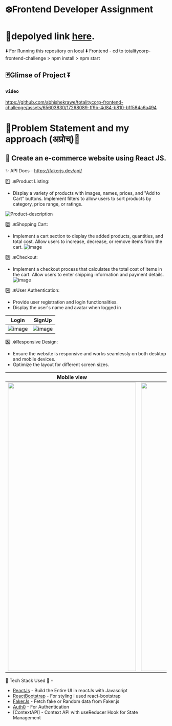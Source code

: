 

# ❄️Frontend Developer Assignment

# 📌depolyed link  [here](https://totality-frontend.netlify.app/).



⬇️ For Running this repository on local 
⬇️ Frontend - cd to totalitycorp-frontend-challenge > npm install > npm start

## 🃏Glimse of Project ⏬

### `video `  

https://github.com/abhishekrawe/totalitycorp-frontend-challenge/assets/65603830/17268089-ff9b-4d84-b810-b1f584a6a494




# 🐸Problem Statement and my approach (अप्रोच्‌)🐸

## 💜 Create an e-commerce website using React JS.

✨ API Docs - https://fakerjs.dev/api/

1️⃣ .❄️Product Listing:

 - Display a variety of products with images, names, prices, and "Add to Cart" buttons. Implement filters to allow users to sort products by category, price range, or ratings. 

![Product-description](https://github.com/abhishekrawe/totalitycorp-frontend-challenge/assets/65603830/6bac31df-3a2b-4f02-89e2-67371fa32b4a)


2️⃣ .❄️Shopping Cart: 
 - Implement a cart section to display the added products, quantities, and total cost. Allow users to increase, decrease, or remove items from the cart. 
![image](https://github.com/abhishekrawe/totalitycorp-frontend-challenge/assets/65603830/f01d7c40-5471-4f43-9045-e0107b5cc242)


3️⃣ .❄️Checkout: 
 - Implement a checkout process that calculates the total cost of items in the cart. Allow users to enter shipping information and payment details. 
![image](https://github.com/abhishekrawe/totalitycorp-frontend-challenge/assets/65603830/c7137a0a-da81-488a-873f-1fc265fc3ad4)


4️⃣ .❄️User Authentication: 
 - Provide user registration and login functionalities. 
 - Display the user's name and avatar when logged in

| Login                  | SignUp               |
| ---------------------- | ---------------------- |
| ![image](https://github.com/abhishekrawe/totalitycorp-frontend-challenge/assets/65603830/c573de06-153f-461b-b6f1-187868451de0) | ![image](https://github.com/abhishekrawe/totalitycorp-frontend-challenge/assets/65603830/4e1fb355-7e7a-4965-9826-c43979028b0e) |

   
5️⃣ .❄️Responsive Design: 
 - Ensure the website is responsive and works seamlessly on both desktop and mobile devices. 
 - Optimize the layout for different screen sizes. 

| Mobile view            | Tab View              |
| ---------------------- | ---------------------- |
|<img src="https://github.com/abhishekrawe/totalitycorp-frontend-challenge/assets/65603830/c0661da8-c57e-4d7b-9902-333a5511f5e8" width="400" height="900"> | <img src="https://github.com/abhishekrawe/totalitycorp-frontend-challenge/assets/65603830/d0c805c9-e49a-4abe-9394-11ab5d79370d" width="600" height="900"> |


🐸 Tech Stack Used 🐸 -
- [ReactJs](https://react.dev/) - Build the Entire UI in reactJs with Javascript
- [ReactBootstrap](https://react-bootstrap.netlify.app/) - For styling i used react-bootstrap
- [FakerJs](https://fakerjs.dev/api/) - Fetch fake or Random data from Faker.js
- [Auth0](https://auth0.com/) - For Authentication 
- [ContextAPI] - Context API with useReducer Hook for State Management




  







